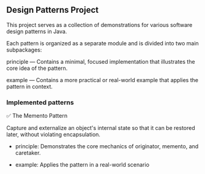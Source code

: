 ## Design Patterns Project

This project serves as a collection of demonstrations for various software design patterns in Java.

Each pattern is organized as a separate module and is divided into two main subpackages:

  principle — Contains a minimal, focused implementation that illustrates the core idea of the pattern.

  example — Contains a more practical or real-world example that applies the pattern in context.

### Implemented patterns

✅ The Memento Pattern

Capture and externalize an object's internal state so that it can be restored later, without violating encapsulation.

- principle: Demonstrates the core mechanics of originator, memento, and caretaker.

- example: Applies the pattern in a real-world scenario
